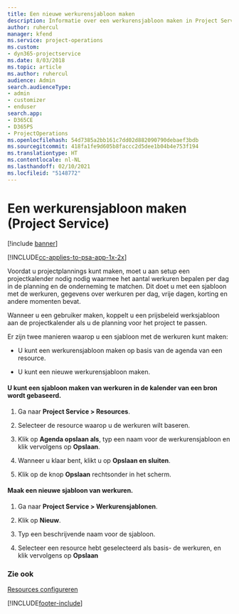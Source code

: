 ```yaml
---
title: Een nieuwe werkurensjabloon maken
description: Informatie over een werkurensjabloon maken in Project Service
author: ruhercul
manager: kfend
ms.service: project-operations
ms.custom:
- dyn365-projectservice
ms.date: 8/03/2018
ms.topic: article
ms.author: ruhercul
audience: Admin
search.audienceType:
- admin
- customizer
- enduser
search.app:
- D365CE
- D365PS
- ProjectOperations
ms.openlocfilehash: 54d7385a2bb161c7dd02d882090790debaef3bdb
ms.sourcegitcommit: 418fa1fe9d605b8faccc2d5dee1b04b4e753f194
ms.translationtype: HT
ms.contentlocale: nl-NL
ms.lasthandoff: 02/10/2021
ms.locfileid: "5148772"
---
```

# <a name="create-a-work-hours-template-project-service"></a>Een werkurensjabloon maken (Project Service)

[!include [banner](../includes/psa-now-project-operations.md)]

[!INCLUDE[cc-applies-to-psa-app-1x-2x](../includes/cc-applies-to-psa-app-1x-2x.md)]

Voordat u projectplannings kunt maken, moet u aan setup een projectkalender nodig nodig waarmee het aantal werkuren bepalen per dag in de planning en de onderneming te matchen. Dit doet u met een sjabloon met de werkuren, gegevens over werkuren per dag, vrije dagen, korting en andere momenten bevat.  
  
 Wanneer u een gebruiker maken, koppelt u een prijsbeleid werksjabloon aan de projectkalender als u de planning voor het project te passen.  
  
 Er zijn twee manieren waarop u een sjabloon met de werkuren kunt maken:  
  
-   U kunt een werkurensjabloon maken op basis van de agenda van een resource.  
  
-   U kunt een nieuwe werkurensjabloon maken.  
  
#### <a name="to-create-a-work-hours-template-based-on-a-resources-calendar"></a>U kunt een sjabloon maken van werkuren in de kalender van een bron wordt gebaseerd.  
  
1.  Ga naar **Project Service > Resources**.  
  
2.  Selecteer de resource waarop u de werkuren wilt baseren.  
  
3.  Klik op **Agenda opslaan als**, typ een naam voor de werkurensjabloon en klik vervolgens op **Opslaan**.  
  
4.  Wanneer u klaar bent, klikt u op **Opslaan en sluiten**.  
  
5.  Klik op de knop **Opslaan** rechtsonder in het scherm.  
  
#### <a name="to-create-a-new-work-hours-template"></a>Maak een nieuwe sjabloon van werkuren.  
  
1.  Ga naar **Project Service > Werkurensjablonen**.  
  
2.  Klik op **Nieuw**.  
  
3.  Typ een beschrijvende naam voor de sjabloon.  
  
4.  Selecteer een resource hebt geselecteerd als basis- de werkuren, en klik vervolgens op **Opslaan**  
  
### <a name="see-also"></a>Zie ook  
 [Resources configureren](../psa/set-up-resources.md)


[!INCLUDE[footer-include](../includes/footer-banner.md)]